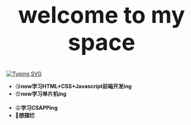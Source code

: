 <div align="center">
    <h1 style="font-size: 60px;">welcome to my space</h1>
</div>

[![Typing SVG](https://readme-typing-svg.demolab.com/?lines=First+line+of+text;Second+line+of+text)](https://git.io/typing-svg)
- 😘**now学习HTML+CSS+Javascript前端开发ing**<br>
- 😍**now学习单片机ing**<br>  ​
- 😜**学习CSAPPing**<br>
- 🤔**想摆烂**<br>
